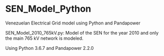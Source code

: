 # SEN_Model_Python
Venezuelan Electrical Grid model using Python and Pandapower

SEN_Model_2010_765kV.py: Model of the SEN for the year 2010 and only the main 765 kV network is modeled.

Using Python 3.6.7 and Pandapower 2.2.0
